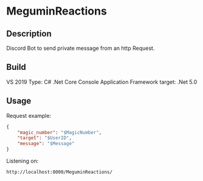 # MeguminReactions

## Description

Discord Bot to send private message from an http Request.

## Build

VS 2019
Type: C# .Net Core Console Application
Framework target: .Net 5.0

## Usage

Request example:

```json
{
    "magic_number": "$MagicNumber",
    "target": "$UserID",
    "message": "$Message"
}
```

Listening on:
```
http://localhost:8000/MeguminReactions/
```

